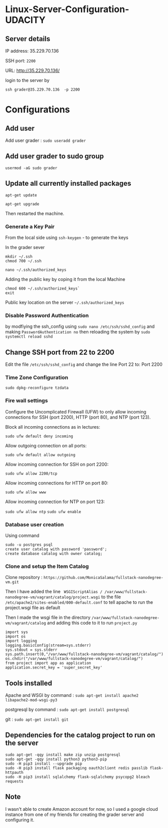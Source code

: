 # Linux-Server-Configuration-UDACITY

## Server details
IP address: 35.229.70.136

SSH port: `2200`

URL: http://35.229.70.136/

login to the server by

```
ssh grader@35.229.70.136  -p 2200        

```
# Configurations

## Add user
Add user grader : `sudo useradd grader`

## Add user grader to sudo group
`usermod -aG sudo grader`

## Update all currently installed packages

`apt-get update`

`apt-get upgrade`

Then restarted the machine.

### Generate a Key Pair
From the local side using
`ssh-keygen` - to generate the keys

In the grader sever
```
mkdir ~/.ssh
chmod 700 ~/.ssh
```
```
nano ~/.ssh/authorized_keys
```
Adding the public key by coping it from the local Machine
```
chmod 600 ~/.ssh/authorized_keys`
exit
```
Public key location on the server `~/.ssh/authorized_keys`
### Disable Password Authentication

by modfiying the ssh_config using `sudo nano /etc/ssh/sshd_config`
and making `PasswordAuthentication no`
then reloading the system by `sudo systemctl reload sshd`

## Change SSH port from 22 to 2200
Edit the file `/etc/ssh/sshd_config` and change the line Port 22 to: Port 2200

### Time Zone Configuration 
```
sudo dpkg-reconfigure tzdata
```

### Fire wall settings
Configure the Uncomplicated Firewall (UFW) to only allow incoming connections
for SSH (port 2200), HTTP (port 80), and NTP (port 123).
	
Block all incoming connections as in lectures:

`sudo ufw default deny incoming`

Allow outgoing connection on all ports:

`sudo ufw default allow outgoing`

Allow incoming connection for SSH on port 2200:

`sudo ufw allow 2200/tcp`

Allow incoming connections for HTTP on port 80:

`sudo ufw allow www`

Allow incoming connection for NTP on port 123:

`sudo ufw allow ntp`
`sudo ufw enable`

### Database user creation 
Using command 
```
sudo -u postgres psql
create user catalog with password 'password';
create database catalog with owner catalog;
```
### Clone and setup the Item Catalog

Clone repository : `https://github.com/MonicaSalama/fullstack-nanodegree-vm.git`

Then I have added the line ` WSGIScriptAlias / /var/www/fullstack-nanodegree-vm/vagrant/catalog/project.wsgi` to
the file `/etc/apache2/sites-enabled/000-default.conf` to tell apache to run the project.wsgi file as default

Then I made the wsgi file in the directory `/var/www/fullstack-nanodegree-vm/vagrant/catalog`
and adding this code to it to run `project.py`

```
import sys
import os
import logging
logging.basicConfig(stream=sys.stderr)
sys.stdout = sys.stderr
sys.path.insert(0,"/var/www/fullstack-nanodegree-vm/vagrant/catalog/")
os.chdir("/var/www/fullstack-nanodegree-vm/vagrant/catalog/")
from project import app as application
application.secret_key = 'super_secret_key'
```

## Tools installed

Apache and WSGI by command : `sudo apt-get install apache2 libapache2-mod-wsgi-py3`

postgresql by command : `sudo apt-get install postgresql`

git : `sudo apt-get install git`

## Dependencies for the catalog project to run on the server

```
sudo apt-get -qqy install make zip unzip postgresql
sudo apt-get -qqy install python3 python3-pip
sudo -H pip3 install --upgrade pip
sudo -H pip3 install flask packaging oauth2client redis passlib flask-httpauth
sudo -H pip3 install sqlalchemy flask-sqlalchemy psycopg2 bleach requests
```
## Note
I wasn't able to create Amazon account for now, so I used a google cloud instance from one of my friends for creating the grader server and configuring it.
